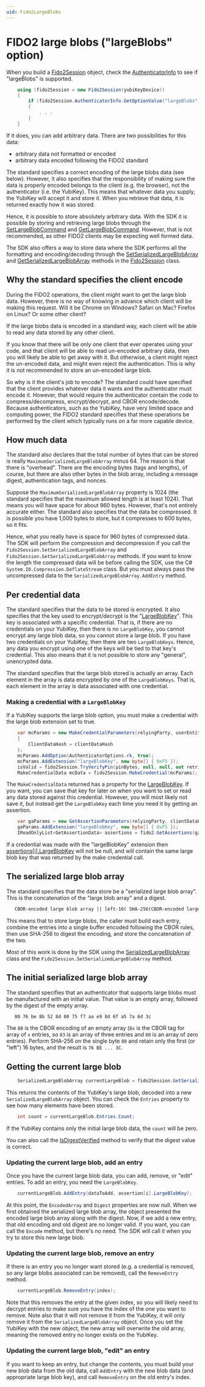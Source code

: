 ```yaml
---
uid: Fido2LargeBlobs
---
```


<!-- Copyright 2022 Yubico AB

Licensed under the Apache License, Version 2.0 (the "License");
you may not use this file except in compliance with the License.
You may obtain a copy of the License at

    http://www.apache.org/licenses/LICENSE-2.0

Unless required by applicable law or agreed to in writing, software
distributed under the License is distributed on an "AS IS" BASIS,
WITHOUT WARRANTIES OR CONDITIONS OF ANY KIND, either express or implied.
See the License for the specific language governing permissions and
limitations under the License. -->

# FIDO2 large blobs ("largeBlobs" option)

When you build a [Fido2Session](xref:Yubico.YubiKey.Fido2.Fido2Session) object, check the
[AuthenticatorInfo](xref:Yubico.YubiKey.Fido2.AuthenticatorInfo) to see if "largeBlobs" is
supported.

```C#
    using (fido2Session = new Fido2Session(yubiKeyDevice))
    {
        if (fido2Session.AuthenticatorInfo.GetOptionValue("largeBlobs") == OptionValue.True)
        {
            . . .
        }
    }
```

If it does, you can add arbitrary data. There are two possibilities for this data:

* arbitrary data not formatted or encoded
* arbitrary data encoded following the FIDO2 standard

The standard specifies a correct encoding of the large blobs data (see below). However, it
also specifies that the responsibility of making sure the data is properly encoded belongs
to the client (e.g. the browser), not the authenticator (i.e. the YubiKey). This means
that whatever data you supply, the YubiKey will accept it and store it. When you retrieve
that data, it is returned exactly how it was stored.

Hence, it is possible to store absolutely arbitrary data. With the SDK it is possible by
storing and retrieving large blobs through the
[SetLargeBlobCommand](xref:Yubico.YubiKey.Fido2.Commands.SetLargeBlobCommand) and
[GetLargeBlobCommand](xref:Yubico.YubiKey.Fido2.Commands.GetLargeBlobCommand).
However, that is not recommended, as other FIDO2 clients may be expecting well formed
data.

The SDK also offers a way to store data where the SDK performs all the formatting and
encoding/decoding through the
[SetSerializedLargeBlobArray](xref:Yubico.YubiKey.Fido2.Fido2Session.SetSerializedLargeBlobArray%2a) and
[GetSerializedLargeBlobArray](xref:Yubico.YubiKey.Fido2.Fido2Session.GetSerializedLargeBlobArray%2a)
methods in the [Fido2Session](xref:Yubico.YubiKey.Fido2.Fido2Session) class.

## Why the standard specifies the client encode

During the FIDO2 operations, the client might want to get the large blob data. However,
there is no way of knowing in advance which client will be making this request. Will it be
Chrome on Windows? Safari on Mac? Firefox on Linux? Or some other client?

If the large blobs data is encoded in a standard way, each client will be able to read any
data stored by any other client.

If you know that there will be only one client that ever operates using your code, and
that client will be able to read un-encoded arbitrary data, then you will likely be able
to get away with it. But otherwise, a client might reject the un-encoded data, and might
even reject the authentication. This is why it is not recommended to store an un-encoded
large blob.

So why is it the client's job to encode? The standard could have specified that the client
provides whatever data it wants and the authenticator must encode it. However, that would
require the authenticator contain the code to compress/decompress, encrypt/decrypt, and
CBOR encode/decode. Because authenticators, such as the YubiKey, have very limited space
and computing power, the FIDO2 standard specifies that these operations be performed by
the client which typically runs on a far more capable device.

## How much data

The standard also declares that the total number of bytes that can be stored is really
`MaximumSerializedLargeBlobArray` minus 64. The reason is that there is "overhead". There
are the encoding bytes (tags and lengths), of course, but there are also other bytes in
the blob array, including a message digest, authentication tags, and nonces.

Suppose the `MaximumSerializedLargeBlobArray` property is 1024 (the standard specifies
that the maximum allowed length is at least 1024). That means you will have space for
about 960 bytes. However, that's not entirely accurate either. The standard also specifies
that the data be compressed. It is possible you have 1,000 bytes to store, but it
compresses to 600 bytes, so it fits.

Hence, what you really have is space for 960 bytes of compressed data. The SDK will
perform the compression and decompression if you call the
`Fido2Session.SetSerializedLargeBlobArray` and `Fido2Session.GetSerializedLargeBlobArray`
methods. If you want to know the length the compressed data will be before calling the
SDK, use the C# `System.IO.Compression.DeflateStream` class. But you must always pass the
uncompressed data to the `SerializedLargeBlobArray.AddEntry` method.

## Per credential data

The standard specifies that the data to be stored is encrypted. It also specifies that the
key used to encrypt/decrypt is the
"[LargeBlobKey](xref:Yubico.YubiKey.Fido2.GetAssertionData.LargeBlobKey)". This key is
associated with a specific credential. That is, if there are no credentials on your
YubiKey, then there is no `LargeBlobKey`, you cannot encrypt any large blob data, so you
cannot store a large blob. If you have two credentials on your YubiKey, then there are two
`LargeBlobKeys`. Hence, any data you encrypt using one of the keys will be tied to that
key's credential. This also means that it is not possible to store any "general",
unencrypted data.

The standard specifies that the large blob stored is actually an array. Each element in
the array is data encrypted by one of the `LargeBlobKeys`. That is, each element in the
array is data associated with one credential.

### Making a credential with a `LargeBlobKey`

If a YubiKey supports the large blob option, you must make a credential with the large
blob extension set to true.

```csharp
    var mcParams = new MakeCredentialParameters(relyingParty, userEntity)
    {
        ClientDataHash = clientDataHash
    };
    mcParams.AddOption(AuthenticatorOptions.rk, true);
    mcParams.AddExtension("largeBlobKey", new byte[] { 0xF5 });
    isValid = fido2Session.TryVerifyPin(pinBytes, null, null, out retries, out reboot);
    MakeCredentialData mcData = fido2Session.MakeCredential(mcParams);
```

The `MakeCredentialData` returned has a property for the
[LargeBlobKey](xref:Yubico.YubiKey.Fido2.MakeCredentialData.LargeBlobKey). If you want,
you can save that key for later on when you want to set or read any data stored against
this credential. However, you will most likely not save it, but instead get the
`LargeBlobKey` each time you need it by getting an assertion.

```csharp
    var gaParams = new GetAssertionParameters(relyingParty, clientDataHash);
    gaParams.AddExtension("largeBlobKey", new byte[] { 0xF5 });
    IReadOnlyList<GetAssertionData> assertions = fido2.GetAssertions(gaParams);
```

If a credential was made with the "largeBlobKey" extension then
[assertions[i].LargeBlobKey](xref:Yubico.YubiKey.Fido2.GetAssertionData.LargeBlobKey) will
not be null, and will contain the same large blob key that was returned by the make
credential call.

## The serialized large blob array

The standard specifies that the data store be a "serialized large blob array". This is the
concatenation of the "large blob array" and a digest.

```txt
   CBOR-encoded large blob array || left-16( SHA-256(CBOR-encoded large blob array) )
```

This means that to store large blobs, the caller must build each entry, combine the
entries into a single buffer encoded following the CBOR rules, then use SHA-256 to
digest the encoding, and store the concatenation of the two.

Most of this work is done by the SDK using the
[SerializedLargeBlobArray](xref:Yubico.YubiKey.Fido2.SerializedLargeBlobArray) class
and the `Fido2Session.SetSerializedLargeBlobArray` method.

## The initial serialized large blob array

The standard specifies that an authenticator that supports large blobs must be
manufactured with an initial value. That value is an empty array, followed by the digest
of the empty array.

```txt
   80 76 be 8b 52 8d 00 75 f7 aa e9 8d 6f a5 7a 6d 3c
```

The `80` is the CBOR encoding of an empty array (`8x` is the CBOR tag for array of `x`
entries, so `83` is an array of three entries and `80` is an array of zero entries).
Perform SHA-256 on the single byte `80` and retain only the first (or "left") 16 bytes,
and the result is `76 BE ... 3C`.

## Getting the current large blob

```csharp
    SerializedLargeBlobArray currentLargeBlob = fido2Session.GetSerializedLargeBlobArray();
```

This returns the contents of the YubiKey's large blob, decoded into a new
`SerializedLargeBlobArray` object. You can check the `Entries` property to see how many
elements have been stored.

```csharp
    int count = currentLargeBlob.Entries.Count;
```

If the YubiKey contains only the initial large blob data, the `count` will be zero.

You can also call the
[IsDigestVerified](xref:Yubico.YubiKey.Fido2.SerializedLargeBlobArray.IsDigestVerified)
method to verify that the digest value is correct.

### Updating the current large blob, add an entry

Once you have the current large blob data, you can add, remove, or "edit" entries. To add
an entry, you need the `LargeBlobKey`.

```csharp
    currentLargeBlob.AddEntry(dataToAdd, assertion[i].LargeBlobKey);
```

At this point, the `EncodedArray` and `Digest` properties are now null. When we first
obtained the serialized large blob array, the object presented the encoded large blob
array along with the digest. Now, if we add a new entry, that old encoding and old digest
are no longer valid. If you want, you can call the `Encode` method, but there's no need.
The SDK will call it when you try to store this new large blob.

### Updating the current large blob, remove an entry

If there is an entry you no longer want stored (e.g. a credential is removed, so any large
blobs associated can be removed), call the `RemoveEntry` method.

```csharp
    currentLargeBlob.RemoveEntry(index);
```

Note that this removes the entry at the given index, so you will likely need to decrypt
entries to make sure you have the index of the one you want to remove. Note also that it
will not remove it from the YubiKey, it will only remove it from the
`SerializedLargeBlobArray` object. Once you set the YubiKey with the new object, the new
array will overwrite the old array, meaning the removed entry no longer exists on the
YubiKey.

### Updating the current large blob, "edit" an entry

If you want to keep an entry, but change the contents, you must build your new blob data
from the old data, call `AddEntry` with the new blob data (and appropriate large blob
key), and call `RemoveEntry` on the old entry's index.
